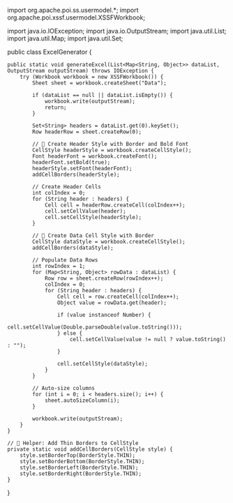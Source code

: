 import org.apache.poi.ss.usermodel.*;
import org.apache.poi.xssf.usermodel.XSSFWorkbook;

import java.io.IOException;
import java.io.OutputStream;
import java.util.List;
import java.util.Map;
import java.util.Set;

public class ExcelGenerator {

    public static void generateExcel(List<Map<String, Object>> dataList, OutputStream outputStream) throws IOException {
        try (Workbook workbook = new XSSFWorkbook()) {
            Sheet sheet = workbook.createSheet("Data");

            if (dataList == null || dataList.isEmpty()) {
                workbook.write(outputStream);
                return;
            }

            Set<String> headers = dataList.get(0).keySet();
            Row headerRow = sheet.createRow(0);

            // 🔶 Create Header Style with Border and Bold Font
            CellStyle headerStyle = workbook.createCellStyle();
            Font headerFont = workbook.createFont();
            headerFont.setBold(true);
            headerStyle.setFont(headerFont);
            addCellBorders(headerStyle);

            // Create Header Cells
            int colIndex = 0;
            for (String header : headers) {
                Cell cell = headerRow.createCell(colIndex++);
                cell.setCellValue(header);
                cell.setCellStyle(headerStyle);
            }

            // 🔶 Create Data Cell Style with Border
            CellStyle dataStyle = workbook.createCellStyle();
            addCellBorders(dataStyle);

            // Populate Data Rows
            int rowIndex = 1;
            for (Map<String, Object> rowData : dataList) {
                Row row = sheet.createRow(rowIndex++);
                colIndex = 0;
                for (String header : headers) {
                    Cell cell = row.createCell(colIndex++);
                    Object value = rowData.get(header);

                    if (value instanceof Number) {
                        cell.setCellValue(Double.parseDouble(value.toString()));
                    } else {
                        cell.setCellValue(value != null ? value.toString() : "");
                    }

                    cell.setCellStyle(dataStyle);
                }
            }

            // Auto-size columns
            for (int i = 0; i < headers.size(); i++) {
                sheet.autoSizeColumn(i);
            }

            workbook.write(outputStream);
        }
    }

    // 🔶 Helper: Add Thin Borders to CellStyle
    private static void addCellBorders(CellStyle style) {
        style.setBorderTop(BorderStyle.THIN);
        style.setBorderBottom(BorderStyle.THIN);
        style.setBorderLeft(BorderStyle.THIN);
        style.setBorderRight(BorderStyle.THIN);
    }
}